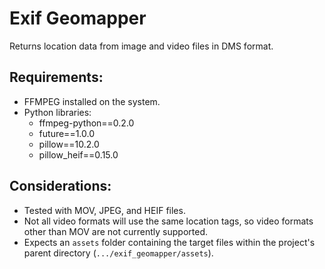 # Exif Geomapper
Returns location data from image and video files in DMS format.
## Requirements:
- FFMPEG installed on the system.
- Python libraries: 
  - ffmpeg-python==0.2.0
  - future==1.0.0
  - pillow==10.2.0
  - pillow_heif==0.15.0
## Considerations:
- Tested with MOV, JPEG, and HEIF files.
- Not all video formats will use the same location tags, so video formats other than MOV are not currently supported.
- Expects an `assets` folder containing the target files within the project's parent directory (`.../exif_geomapper/assets`). 
